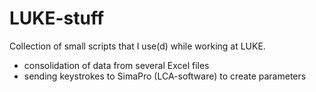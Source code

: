 # LUKE-stuff  
  
Collection of small scripts that I use(d) while working at LUKE.  
- consolidation of data from several Excel files  
- sending keystrokes to SimaPro (LCA-software) to create parameters  
